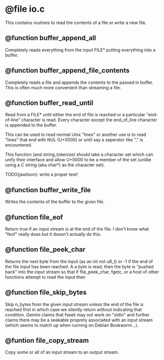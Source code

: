 # @file io.c

This contains routines to read the contents of a file or write a
new file.
 
## @function buffer_append_all

Completely reads everything from the input FILE* putting everything
into a buffer.
 
## @function buffer_append_file_contents

Completely reads a file and appends the contents to the passed in
buffer. This is often much more convenient than streaming a file.
 
## @function buffer_read_until

Read from a FILE* until either the end of file is reached or a
particular "end-of-line" character is read. Every character except
the end_of_line character is appended to the buffer.

This can be used to read normal Unix "lines" or another use is to
read "lines" that end with NUL (U+0000) or until say a seperator
like "," is encountered.

This function (and string_tokenize) should take a character set
which can unify their interface and allow U+0000 to be a member of
the set (unlike using a C string (aka char*) as the character set).

TODO(jawilson): write a proper test!
 
## @function buffer_write_file

Writes the contents of the buffer to the given file.
 
## @function file_eof

Return true if an input stream is at the end of the file. I don't
know what "feof" really does but it doesn't actually do this.
 
## @function file_peek_char

Returns the next byte from the input (as an int not u8_t) or -1 if
the end of the file input has been reached. A a byte is read, then
the byte is "pushed back" into the input stream so that if
file_peek_char, fgetc, or a host of other functions attempt to read
the input then
 
## @function file_skip_bytes

Skip n_bytes from the given input stream unless the end of the file
is reached first in which case we silently return without
indicating that condition. Gemini claims that fseek may not work on
"stdin" and further claims there may be a seekable proprety
associated with an input stream (which seems to match up when
running on Debian Bookworm...).
 
## @funtion file_copy_stream

Copy some or all of an input stream to an output stream.
 
